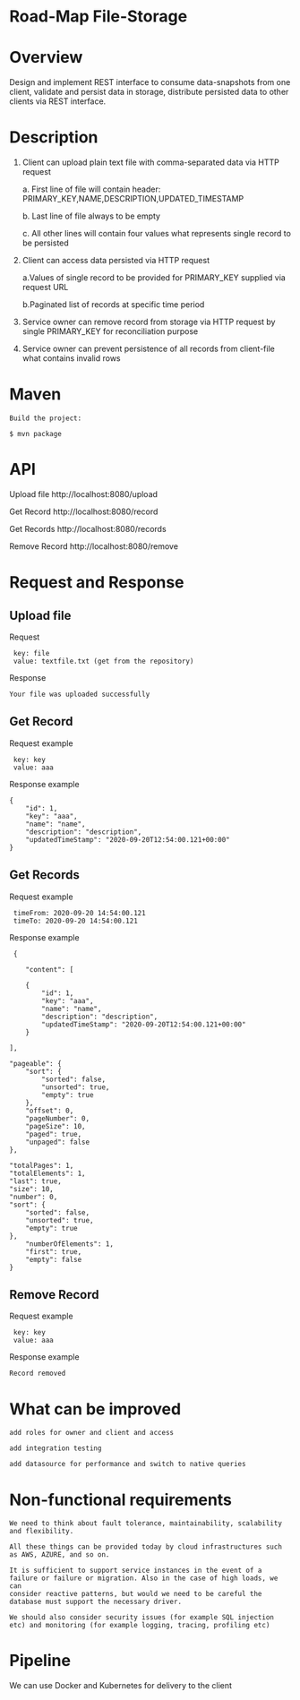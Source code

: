 # Road-Map File-Storage

# Overview
Design and implement REST interface to consume data-snapshots from one client, validate and persist data in storage, distribute persisted data to other clients via REST interface.

# Description
1.	Client can upload plain text file with comma-separated data via HTTP request

    a. First line of file will contain header: PRIMARY_KEY,NAME,DESCRIPTION,UPDATED_TIMESTAMP
    
    b. Last line of file always to be empty
    
    c. All other lines will contain four values what represents single record to be persisted
    
2.	Client can access data persisted via HTTP request

    a.Values of single record to be provided for PRIMARY_KEY supplied via request URL
    
    b.Paginated list of records at specific time period
    
3.	Service owner can remove record from storage via HTTP request by single PRIMARY_KEY for reconciliation purpose

4.	Service owner can prevent persistence of all records from client-file what contains invalid rows

# Maven
   
    Build the project:

    $ mvn package


# API

Upload file
http://localhost:8080/upload

Get Record
http://localhost:8080/record

Get Records
http://localhost:8080/records

Remove Record
http://localhost:8080/remove


# Request and Response
## Upload file

Request

     key: file
     value: textfile.txt (get from the repository)
Response

    Your file was uploaded successfully

## Get Record

Request example
        
     key: key
     value: aaa
Response example

    {
        "id": 1,
        "key": "aaa",
        "name": "name",
        "description": "description",
        "updatedTimeStamp": "2020-09-20T12:54:00.121+00:00"
    }


## Get Records

Request example
        
     timeFrom: 2020-09-20 14:54:00.121
     timeTo: 2020-09-20 14:54:00.121
Response example


     {
   
        "content": [
    
        {
            "id": 1,
            "key": "aaa",
            "name": "name",
            "description": "description",
            "updatedTimeStamp": "2020-09-20T12:54:00.121+00:00"
        }
        
    ],
    
    "pageable": {
        "sort": {
            "sorted": false,
            "unsorted": true,
            "empty": true
        },
        "offset": 0,
        "pageNumber": 0,
        "pageSize": 10,
        "paged": true,
        "unpaged": false
    },
    
    "totalPages": 1,
    "totalElements": 1,
    "last": true,
    "size": 10,
    "number": 0,
    "sort": {
        "sorted": false,
        "unsorted": true,
        "empty": true
    },
        "numberOfElements": 1,
        "first": true,
        "empty": false
    }
    

## Remove Record

Request example
        
     key: key
     value: aaa
     
Response example

    Record removed
    

#   What can be improved 

    add roles for owner and client and access
    
    add integration testing 
    
    add datasource for performance and switch to native queries

# Non-functional requirements

    We need to think about fault tolerance, maintainability, scalability and flexibility. 
    
    All these things can be provided today by cloud infrastructures such as AWS, AZURE, and so on.
    
    It is sufficient to support service instances in the event of a failure or failure or migration. Also in the case of high loads, we can   
    consider reactive patterns, but would we need to be careful the database must support the necessary driver.
    
    We should also consider security issues (for example SQL injection etc) and monitoring (for example logging, tracing, profiling etc)

# Pipeline
  
  We can use Docker and Kubernetes for delivery to the client
    

